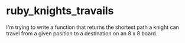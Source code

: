 # ruby_knights_travails
I'm trying to write a function that returns the shortest path a knight can travel from a given position to a destination on an 8 x 8 board.
